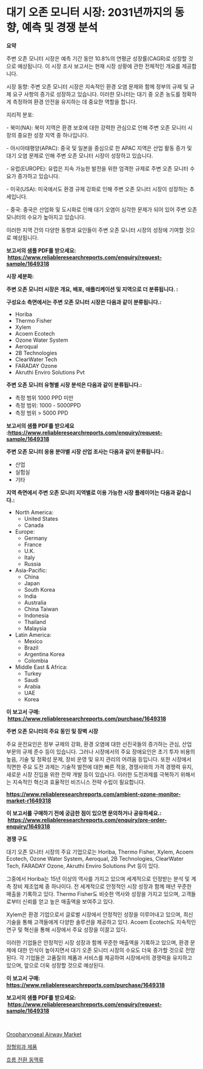 <p><h1>대기 오존 모니터 시장: 2031년까지의 동향, 예측 및 경쟁 분석</h1></p><p><strong>요약</strong></p>
<p><p>주변 오존 모니터 시장은 예측 기간 동안 10.8%의 연평균 성장률(CAGR)로 성장할 것으로 예상됩니다. 이 시장 조사 보고서는 현재 시장 상황에 관한 전체적인 개요를 제공합니다.</p><p>시장 동향: 주변 오존 모니터 시장은 지속적인 환경 오염 문제와 함께 정부의 규제 및 규제 요구 사항의 증가로 성장하고 있습니다. 이러한 모니터는 대기 중 오존 농도를 정확하게 측정하여 환경 안전을 유지하는 데 중요한 역할을 합니다.</p><p>지리적 분포:</p><p>- 북미(NA): 북미 지역은 환경 보호에 대한 강력한 관심으로 인해 주변 오존 모니터 시장의 중요한 성장 지역 중 하나입니다.</p><p>- 아시아태평양(APAC): 중국 및 일본을 중심으로 한 APAC 지역은 산업 활동 증가 및 대기 오염 문제로 인해 주변 오존 모니터 시장이 성장하고 있습니다.</p><p>- 유럽(EUROPE): 유럽은 지속 가능한 발전을 위한 엄격한 규제로 주변 오존 모니터 수요가 증가하고 있습니다.</p><p>- 미국(USA): 미국에서도 환경 규제 강화로 인해 주변 오존 모니터 시장이 성장하는 추세입니다.</p><p>- 중국: 중국은 산업화 및 도시화로 인해 대기 오염이 심각한 문제가 되어 있어 주변 오존 모니터의 수요가 높아지고 있습니다.</p><p>이러한 지역 간의 다양한 동향과 요인들이 주변 오존 모니터 시장의 성장에 기여할 것으로 예상됩니다.</p></p>
<p><strong>보고서의 샘플 PDF를 받으세요: &nbsp;<a href="https://www.reliableresearchreports.com/enquiry/request-sample/1649318">https://www.reliableresearchreports.com/enquiry/request-sample/1649318</a></strong></p>
<p><strong>시장 세분화:</strong></p>
<p><strong> 주변 오존 모니터 시장은 개요, 배포, 애플리케이션 및 지역으로 더 분류됩니다. :</strong></p>
<p><strong>구성요소 측면에서는 주변 오존 모니터 시장은 다음과 같이 분류됩니다.:</strong></p>
<p><ul><li>Horiba</li><li>Thermo Fisher</li><li>Xylem</li><li>Acoem Ecotech</li><li>Ozone Water System</li><li>Aeroqual</li><li>2B Technologies</li><li>ClearWater Tech</li><li>FARADAY Ozone</li><li>Akruthi Enviro Solutions Pvt</li></ul></p>
<p><strong> 주변 오존 모니터 유형별 시장 분석은 다음과 같이 분류됩니다.:</strong></p>
<p><ul><li>측정 범위 1000 PPD 미만</li><li>측정 범위: 1000 - 5000PPD</li><li>측정 범위 > 5000 PPD</li></ul></p>
<p><strong>보고서의 샘플 PDF를 받으세요 :<a href="https://www.reliableresearchreports.com/enquiry/request-sample/1649318">https://www.reliableresearchreports.com/enquiry/request-sample/1649318</a></strong></p>
<p><strong> 주변 오존 모니터 응용 분야별 시장 산업 조사는 다음과 같이 분류됩니다.:</strong></p>
<p><ul><li>산업</li><li>실험실</li><li>기타</li></ul></p>
<p><strong>지역 측면에서 주변 오존 모니터 지역별로 이용 가능한 시장 플레이어는 다음과 같습니다.:</strong></p>
<p><ul>
    <li>
        North America:
        <ul>
            <li>United States</li>
            <li>Canada</li>
        </ul>
    </li>
    <li>
        Europe:
        <ul>
            <li>Germany</li>
            <li>France</li>
            <li>U.K.</li>
            <li>Italy</li>
            <li>Russia</li>
        </ul>
    </li>
    <li>
        Asia-Pacific:
        <ul>
            <li>China</li>
            <li>Japan</li>
            <li>South Korea</li>
            <li>India</li>
            <li>Australia</li>
            <li>China Taiwan</li>
            <li>Indonesia</li>
            <li>Thailand</li>
            <li>Malaysia</li>
        </ul>
    </li>
    <li>
        Latin America:
        <ul>
            <li>Mexico</li>
            <li>Brazil</li>
            <li>Argentina Korea</li>
            <li>Colombia</li>
        </ul>
    </li>
    <li>
        Middle East & Africa:
        <ul>
            <li>Turkey</li>
            <li>Saudi</li>
            <li>Arabia</li>
            <li>UAE</li>
            <li>Korea</li>
        </ul>
    </li>
    </ul></p>
<p><strong>이 보고서 구매: &nbsp;<a href="https://www.reliableresearchreports.com/purchase/1649318">https://www.reliableresearchreports.com/purchase/1649318</a></strong></p>
<p><strong>주변 오존 모니터의 주요 동인 및 장벽 시장</strong></p>
<p><p>주요 운전요인은 정부 규제의 강화, 환경 오염에 대한 선진국들의 증가하는 관심, 산업 부문의 규제 준수 등이 있습니다. 그러나 시장에서의 주요 장애요인은 초기 투자 비용의 높음, 기술 및 정확성 문제, 장비 운영 및 유지 관리의 어려움 등입니다. 또한 시장에서 직면한 주요 도전 과제는 기술적 발전에 대한 빠른 적응, 경쟁사와의 가격 경쟁력 유지, 새로운 시장 진입을 위한 전략 개발 등이 있습니다. 이러한 도전과제를 극복하기 위해서는 지속적인 혁신과 효율적인 비즈니스 전략 수립이 필요합니다.</p></p>
<p><strong><a href="https://www.reliableresearchreports.com/ambient-ozone-monitor-market-r1649318">https://www.reliableresearchreports.com/ambient-ozone-monitor-market-r1649318</a></strong></p>
<p><strong>이 보고서를 구매하기 전에 궁금한 점이 있으면 문의하거나 공유하세요.: &nbsp;<a href="https://www.reliableresearchreports.com/enquiry/pre-order-enquiry/1649318">https://www.reliableresearchreports.com/enquiry/pre-order-enquiry/1649318</a></strong></p>
<p><strong>경쟁 구도</strong></p>
<p><p>대기 오존 모니터 시장의 주요 기업으로는 Horiba, Thermo Fisher, Xylem, Acoem Ecotech, Ozone Water System, Aeroqual, 2B Technologies, ClearWater Tech, FARADAY Ozone, Akruthi Enviro Solutions Pvt 등이 있다. </p><p>그중에서 Horiba는 15년 이상의 역사를 가지고 있으며 세계적으로 인정받는 분석 및 계측 장비 제조업체 중 하나이다. 전 세계적으로 안정적인 시장 성장과 함께 매년 꾸준한 매출을 기록하고 있다. Thermo Fisher도 비슷한 역사와 성장을 가지고 있으며, 고객들로부터 신뢰를 얻고 높은 매출액을 보여주고 있다.</p><p>Xylem은 환경 기업으로서 글로벌 시장에서 안정적인 성장을 이루어내고 있으며, 최신 기술을 통해 고객들에게 다양한 솔루션을 제공하고 있다. Acoem Ecotech도 지속적인 연구 및 혁신을 통해 시장에서 주요 성장을 이끌고 있다.</p><p>이러한 기업들은 안정적인 시장 성장과 함께 꾸준한 매출액을 기록하고 있으며, 환경 문제에 대한 인식이 높아지면서 대기 오존 모니터 시장의 수요도 더욱 증가할 것으로 전망된다. 각 기업들은 고품질의 제품과 서비스를 제공하여 시장에서의 경쟁력을 유지하고 있으며, 앞으로 더욱 성장할 것으로 예상된다.</p></p>
<p><strong>이 보고서 구매: &nbsp; <a href="https://www.reliableresearchreports.com/purchase/1649318">https://www.reliableresearchreports.com/purchase/1649318</a></strong></p>
<p><strong>보고서의 샘플 PDF를 받으세요: &nbsp;<a href="https://www.reliableresearchreports.com/enquiry/request-sample/1649318">https://www.reliableresearchreports.com/enquiry/request-sample/1649318</a></strong><strong></strong></p>
<p>&nbsp;</p>
<p><p><a href="https://ivy-potential-64b.notion.site/Oropharyngeal-Airway-Market-Furnishes-Information-on-Market-Share-Market-Trends-and-Market-Growth-aa88641693fb4358955794604a9f5c00">Oropharyngeal Airway Market</a></p><p><a href="https://medium.com/@jordybecker/%EC%A0%95%ED%98%95-%EC%99%B8%EA%B3%BC-%EC%A0%9C%ED%92%88-%EC%8B%9C%EC%9E%A5-%EC%84%B1%EA%B3%B5%EC%A0%81%EC%9D%B8-%EB%B9%84%EC%A6%88%EB%8B%88%EC%8A%A4-%EC%A0%84%EB%9E%B5%EC%9D%98-%EC%97%B4%EC%87%A0-2031%EB%85%84%EA%B9%8C%EC%A7%80-%EC%98%88%EC%B8%A1-a55b2dd8de5c">정형외과 제품</a></p><p><a href="https://medium.com/@ronnyreilly2022/quot-2024%EB%85%84%EB%B6%80%ED%84%B0-2031%EB%85%84%EA%B9%8C%EC%A7%80-%EC%98%88%EC%B8%A1%EB%90%9C-%ED%94%8C%EB%A1%9C%EC%9A%B0-%EB%94%94%EB%B2%84%EC%A0%84-%EC%8B%A4%EB%A7%A5-%EC%8B%9C%EC%9E%A5-%EB%8F%99%ED%96%A5-%EB%B0%8F-%EC%8B%9C%EC%9E%A5-%EB%B6%84%EC%84%9D-quot-7630597626b2">흐름 전환 동맥류</a></p></p>
